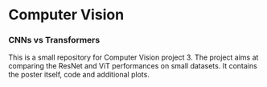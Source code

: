 # Computer Vision
### CNNs vs Transformers
This is a small repository for Computer Vision project 3. The project aims at comparing the ResNet and ViT performances on small datasets.
It contains the poster itself, code and additional plots.
